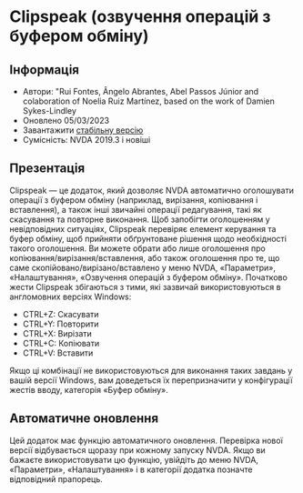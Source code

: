 # Clipspeak (озвучення операцій з буфером обміну)


## Інформація
* Автори: "Rui Fontes, Ângelo Abrantes, Abel Passos Júnior and colaboration of Noelia Ruiz Martínez, based on the work of Damien Sykes-Lindley
* Оновлено 05/03/2023
* Завантажити [стабільну версію][1]
* Сумісність: NVDA 2019.3 і новіші


## Презентація
Clipspeak — це додаток, який дозволяє NVDA автоматично оголошувати операції з буфером обміну (наприклад, вирізання, копіювання і вставлення), а також інші звичайні операції редагування, такі як скасування та повторне виконання.
Щоб запобігти оголошенням у невідповідних ситуаціях, Clipspeak перевіряє елемент керування та буфер обміну, щоб прийняти обґрунтоване рішення щодо необхідності такого оголошення.
Ви можете обрати або лише оголошення про копіювання/вирізання/вставлення, або також оголошення про те, що саме скопійовано/вирізано/вставлено у меню NVDA, «Параметри», «Налаштування», «Озвучення операцій з буфером обміну».
Початково жести Clipspeak збігаються з тими, які зазвичай використовуються в англомовних версіях Windows:
* CTRL+Z: Скасувати
* CTRL+Y: Повторити
* CTRL+X: Вирізати
* CTRL+C: Копіювати
* CTRL+V: Вставити

Якщо ці комбінації не використовуються для виконання таких завдань у вашій версії Windows, вам доведеться їх перепризначити у конфігурації жестів вводу, категорія «Буфер обміну».


## Автоматичне оновлення
Цей додаток має функцію автоматичного оновлення.
Перевірка нової версії відбувається щоразу при кожному запуску NVDA.
Якщо ви бажаєте використовувати цю функцію, увійдіть до меню NVDA, «Параметри», «Налаштування» і в категорії додатка позначте відповідний прапорець.

[1]: https://github.com/ruifontes/clipspeak/releases/download/2023.03.09/clipspeak-2023.03.09.nvda-addon


